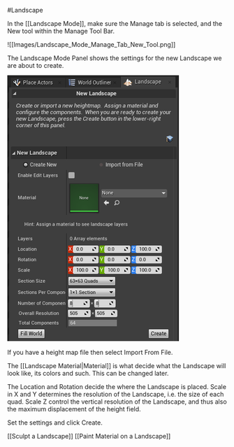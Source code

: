 #Landscape

In the [[Landscape Mode]], make sure the Manage tab is selected, and the New tool within the Manage Tool Bar.

![[Images/Landscape_Mode_Manage_Tab_New_Tool.png]]


The Landscape Mode Panel shows the settings for the new Landscape we are about to create.

![](Images/New_Landscape_Settings.png)

If you have a height map file then select Import From File.

The [[Landscape Material|Material]] is what decide what the Landscape will look like, its colors and such.
This can be changed later.

The Location and Rotation decide the where the Landscape is placed.
Scale in X and Y determines the resolution of the Landscape, i.e. the size of each quad.
Scale Z control the vertical resolution of the Landscape, and thus also the maximum displacement of the height field.

Set the settings and click Create.

[[Sculpt a Landscape]]
[[Paint Material on a Landscape]]